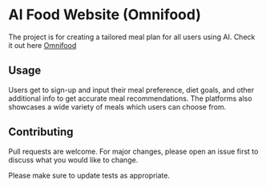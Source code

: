 # AI Food Website (Omnifood)

The project is for creating a tailored meal plan for all users using AI. Check it out here [Omnifood](https://kvnqpoza-omnifood.netlify.app/)

## Usage

Users get to sign-up and input their meal preference, diet goals, and other additional info to get accurate meal recommendations. The platforms also showcases a wide variety of meals which users can choose from.

## Contributing

Pull requests are welcome. For major changes, please open an issue first
to discuss what you would like to change.

Please make sure to update tests as appropriate.
